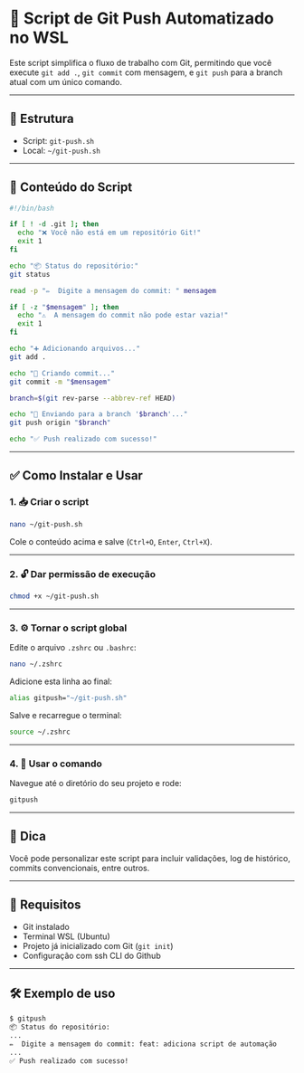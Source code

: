 # 🚀 Script de Git Push Automatizado no WSL

Este script simplifica o fluxo de trabalho com Git, permitindo que você execute `git add .`, `git commit` com mensagem, e `git push` para a branch atual com um único comando.

---

## 📁 Estrutura

- Script: `git-push.sh`
- Local: `~/git-push.sh`

---

## 📜 Conteúdo do Script

```bash
#!/bin/bash

if [ ! -d .git ]; then
  echo "❌ Você não está em um repositório Git!"
  exit 1
fi

echo "📦 Status do repositório:"
git status

read -p "✏️  Digite a mensagem do commit: " mensagem

if [ -z "$mensagem" ]; then
  echo "⚠️  A mensagem do commit não pode estar vazia!"
  exit 1
fi

echo "➕ Adicionando arquivos..."
git add .

echo "📝 Criando commit..."
git commit -m "$mensagem"

branch=$(git rev-parse --abbrev-ref HEAD)

echo "🚀 Enviando para a branch '$branch'..."
git push origin "$branch"

echo "✅ Push realizado com sucesso!"
```

---

## ✅ Como Instalar e Usar

### 1. 📥 Criar o script

```bash
nano ~/git-push.sh
```

Cole o conteúdo acima e salve (`Ctrl+O`, `Enter`, `Ctrl+X`).

---

### 2. 🔓 Dar permissão de execução

```bash
chmod +x ~/git-push.sh
```

---

### 3. ⚙️ Tornar o script global

Edite o arquivo `.zshrc` ou `.bashrc`:

```bash
nano ~/.zshrc
```

Adicione esta linha ao final:

```bash
alias gitpush="~/git-push.sh"
```

Salve e recarregue o terminal:

```bash
source ~/.zshrc
```

---

### 4. 🚀 Usar o comando

Navegue até o diretório do seu projeto e rode:

```bash
gitpush
```

---

## 🧠 Dica

Você pode personalizar este script para incluir validações, log de histórico, commits convencionais, entre outros.

---

## 📌 Requisitos

- Git instalado
- Terminal WSL (Ubuntu)
- Projeto já inicializado com Git (`git init`)
- Configuração com ssh CLI do Github

---

## 🛠 Exemplo de uso

```bash
$ gitpush
📦 Status do repositório:
...
✏️  Digite a mensagem do commit: feat: adiciona script de automação
...
✅ Push realizado com sucesso!
```
